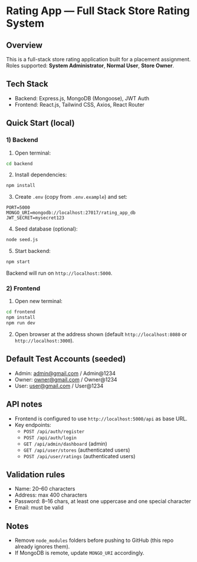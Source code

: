 # Rating App — Full Stack Store Rating System

## Overview
This is a full-stack store rating application built for a placement assignment.  
Roles supported: **System Administrator**, **Normal User**, **Store Owner**.

## Tech Stack
- Backend: Express.js, MongoDB (Mongoose), JWT Auth
- Frontend: React.js, Tailwind CSS, Axios, React Router

## Quick Start (local)

### 1) Backend
1. Open terminal:
```bash
cd backend
```
2. Install dependencies:
```bash
npm install
```
3. Create `.env` (copy from `.env.example`) and set:
```
PORT=5000
MONGO_URI=mongodb://localhost:27017/rating_app_db
JWT_SECRET=mysecret123
```
4. Seed database (optional):
```bash
node seed.js
```
5. Start backend:
```bash
npm start
```
Backend will run on `http://localhost:5000`.

### 2) Frontend
1. Open new terminal:
```bash
cd frontend
npm install
npm run dev
```
2. Open browser at the address shown (default `http://localhost:8080` or `http://localhost:3000`).

## Default Test Accounts (seeded)
- Admin: admin@gmail.com / Admin@1234
- Owner: owner@gmail.com / Owner@1234
- User: user@gmail.com / User@1234

## API notes
- Frontend is configured to use `http://localhost:5000/api` as base URL.
- Key endpoints:
  - `POST /api/auth/register`
  - `POST /api/auth/login`
  - `GET /api/admin/dashboard` (admin)
  - `GET /api/user/stores` (authenticated users)
  - `POST /api/user/ratings` (authenticated users)

## Validation rules
- Name: 20–60 characters
- Address: max 400 characters
- Password: 8–16 chars, at least one uppercase and one special character
- Email: must be valid

## Notes
- Remove `node_modules` folders before pushing to GitHub (this repo already ignores them).
- If MongoDB is remote, update `MONGO_URI` accordingly.

